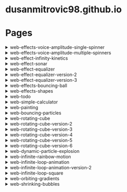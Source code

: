# dusanmitrovic98.github.io

# Pages

<!--

<details>
<summary>grey-flow</summary>
[link](https://dusanmitrovic98.github.io/grey-flow)
-->
<!-- Description of the grey-flow project. -->

<!--
</details>


-->

<details>

<summary>web-effects-voice-amplitude-single-spinner</summary>
  
  [link](https://dusanmitrovic98.github.io/web-effects-voice-amplitude-single-spinner)
  
<!-- Description of the web-effects-voice-amplitude-single-spinner project. -->

</details>

<details>
  
<summary>web-effects-voice-amplitude-multiple-spinners</summary>
  
  [link](https://dusanmitrovic98.github.io/web-effects-voice-amplitude-multiple-spinners)
  
<!-- Description of the web-effects-voice-amplitude-multiple-spinners project. -->
  
</details>

<details>
  
<summary>web-effect-infinity-kinetics</summary>
  
  [link](https://dusanmitrovic98.github.io/web-effect-infinity-kinetics) 
  
<!-- Description of the web-effects-voice-amplitude-multiple-spinners project. -->
  
</details>

<details>
<summary>web-effect-sonar</summary>

[link](https://dusanmitrovic98.github.io/web-effect-sonar)

<!-- Description of the web-effect-sonar project. -->

</details>

<details>
<summary>web-effect-equalizer</summary>

[link](https://dusanmitrovic98.github.io/web-effect-equalizer)

<!-- Description of the web-effect-equalizer project. -->

</details>

<details>
<summary>web-effect-equalizer-version-2</summary>

[link](https://dusanmitrovic98.github.io/web-effect-equalizer-version-2)

<!-- Description of the web-effect-equalizer-version-2 project. -->

</details>

<details>
  
<summary>web-effect-equalizer-version-3</summary>

[link](https://dusanmitrovic98.github.io/web-effect-equalizer-version-3)

<!-- Description of the web-effect-equalizer-version-3 project. -->

</details>

<details>
  
<summary>web-effects-bouncing-ball</summary>

[link](https://dusanmitrovic98.github.io/web-effects-bouncing-ball)

<!-- Description of the web-effects-bouncing-ball project. -->

</details>

<details>
  
<summary>web-effects-shapes</summary>

[link](https://dusanmitrovic98.github.io/web-effects-shapes)

<!-- Description of the web-effects-shapes project. -->

</details>

<details>
  
<summary>web-todo</summary>

[link](https://dusanmitrovic98.github.io/web-todo)

<!-- Description of the web-todo project. -->

</details>

<details>
  
<summary>web-simple-calculator</summary>

[link](https://dusanmitrovic98.github.io/web-simple-calculator)

<!-- Description of the web-simple-calculator project. -->

</details>

<details>
  
<summary>web-painting</summary>

[link](https://dusanmitrovic98.github.io/web-painting)

<!-- Description of the web-spainting project. -->

</details>

<details>
  
<summary>web-bouncing-particles</summary>

[link](https://dusanmitrovic98.github.io/web-bouncing-particles)

<!-- Description of the web-bouncing-particles project. -->

</details>

<details>
  
<summary>web-rotating-cube</summary>

[link](https://dusanmitrovic98.github.io/web-rotating-cube)

<!-- Description of the web-rotating-cube project. -->

</details>

<details>
  
<summary>web-rotating-cube-version-2</summary>

[link](https://dusanmitrovic98.github.io/web-rotating-cube-version-2)

<!-- Description of the web-rotating-cube-version-2 project. -->

</details>

<details>
  
<summary>web-rotating-cube-version-3</summary>

[link](https://dusanmitrovic98.github.io/web-rotating-cube-version-3)

<!-- Description of the web-rotating-cube-version-3 project. -->

</details>

<details>
  
<summary>web-rotating-cube-version-4</summary>

[link](https://dusanmitrovic98.github.io/web-rotating-cube-version-4)

<!-- Description of the web-rotating-cube-version-4 project. -->

</details>

<details>
  
<summary>web-rotating-cube-version-5</summary>

[link](https://dusanmitrovic98.github.io/web-rotating-cube-version-5)

<!-- Description of the web-rotating-cube-version-5 project. -->

</details>

<details>
  
<summary>web-rotating-cube-version-6</summary>

[link](https://dusanmitrovic98.github.io/web-rotating-cube-version-6)

<!-- Description of the web-rotating-cube-version-6 project. -->

</details>

<details>
  
<summary>web-dynamic-particle-explosion</summary>

[link](https://dusanmitrovic98.github.io/web-dynamic-particle-explosion)

<!-- Description of the web-dynamic-particle-explosion project. -->

</details>

<details>
  
<summary>web-infinite-rainbow-motion</summary>

[link](https://dusanmitrovic98.github.io/web-infinite-rainbow-motion)

<!-- Description of the web-infinite-rainbow-motion project. -->

</details>

<details>
  
<summary>web-infinite-loop-animation</summary>

[link](https://dusanmitrovic98.github.io/web-infinite-loop-animation)

<!-- Description of the web-infinite-loop-animation project. -->

</details>

<details>
  
<summary>web-infinite-loop-animation-version-2</summary>

[link](https://dusanmitrovic98.github.io/web-infinite-loop-animation-version-2)

<!-- Description of the web-infinite-loop-animation-version-2 project. -->

</details>

<details>
  
<summary>web-infinite-loop-square</summary>

[link](https://dusanmitrovic98.github.io/web-infinite-loop-square)

<!-- Description of the web-infinite-loop-square project. -->

</details>

<details>
  
<summary>web-orbiting-gradients</summary>

[link](https://dusanmitrovic98.github.io/web-orbiting-gradients)

<!-- Description of the web-orbiting-gradients project. -->

</details>

<details>
  
<summary>web-shrinking-bubbles</summary>

[link](https://dusanmitrovic98.github.io/web-shrinking-bubbles)

<!-- Description of the web-shrinking-bubbles project. -->

</details>
